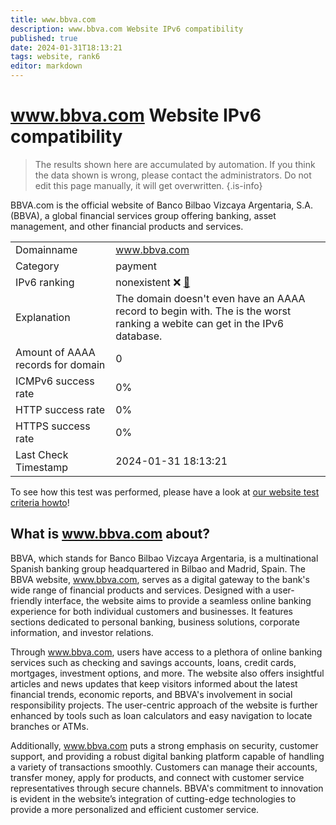 ```yaml
---
title: www.bbva.com
description: www.bbva.com Website IPv6 compatibility
published: true
date: 2024-01-31T18:13:21
tags: website, rank6
editor: markdown
---
```


# www.bbva.com Website IPv6 compatibility

> The results shown here are accumulated by automation. If you think the data shown is wrong, please contact the administrators. 
> Do not edit this page manually, it will get overwritten.
{.is-info}

BBVA.com is the official website of Banco Bilbao Vizcaya Argentaria, S.A. (BBVA), a global financial services group offering banking, asset management, and other financial products and services.


|   |   |
| - | - |
| Domainname | www.bbva.com
| Category | payment |
| IPv6 ranking | nonexistent :x: [🔗](/howto/ranking) |
| Explanation | The domain doesn't even have an AAAA record to begin with. The is the worst ranking a webite can get in the IPv6 database. |
| Amount of AAAA records for domain | 0 |
| ICMPv6 success rate | 0%|
| HTTP success rate | 0% |
| HTTPS success rate | 0% |
| Last Check Timestamp | 2024-01-31 18:13:21 |

To see how this test was performed, please have a look at [our website test criteria howto](/howto/testcriteria/website)!


## What is www.bbva.com about?
BBVA, which stands for Banco Bilbao Vizcaya Argentaria, is a multinational Spanish banking group headquartered in Bilbao and Madrid, Spain. The BBVA website, www.bbva.com, serves as a digital gateway to the bank's wide range of financial products and services. Designed with a user-friendly interface, the website aims to provide a seamless online banking experience for both individual customers and businesses. It features sections dedicated to personal banking, business solutions, corporate information, and investor relations.

Through www.bbva.com, users have access to a plethora of online banking services such as checking and savings accounts, loans, credit cards, mortgages, investment options, and more. The website also offers insightful articles and news updates that keep visitors informed about the latest financial trends, economic reports, and BBVA's involvement in social responsibility projects. The user-centric approach of the website is further enhanced by tools such as loan calculators and easy navigation to locate branches or ATMs.

Additionally, www.bbva.com puts a strong emphasis on security, customer support, and providing a robust digital banking platform capable of handling a variety of transactions smoothly. Customers can manage their accounts, transfer money, apply for products, and connect with customer service representatives through secure channels. BBVA's commitment to innovation is evident in the website’s integration of cutting-edge technologies to provide a more personalized and efficient customer service.


